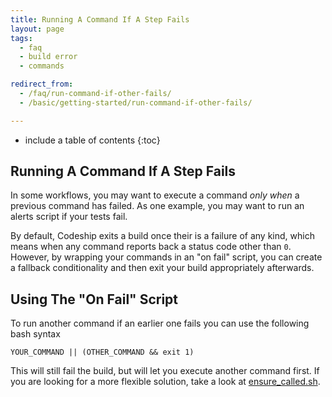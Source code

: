 ```yaml
---
title: Running A Command If A Step Fails
layout: page
tags:
  - faq
  - build error
  - commands

redirect_from:
  - /faq/run-command-if-other-fails/
  - /basic/getting-started/run-command-if-other-fails/  

---
```


* include a table of contents
{:toc}

## Running A Command If A Step Fails

In some workflows, you may want to execute a command _only when_ a previous command has failed. As one example, you may want to run an alerts script if your tests fail.

By default, Codeship exits a build once their is a failure of any kind, which means when any command reports back a status code other than `0`. However, by wrapping your commands in an "on fail" script, you can create a fallback conditionality and then exit your build appropriately afterwards.

## Using The "On Fail" Script

To run another command if an earlier one fails you can use the following bash syntax

```shell
YOUR_COMMAND || (OTHER_COMMAND && exit 1)
```

This will still fail the build, but will let you execute another command first. If you are looking for a more flexible solution, take a look at [ensure_called.sh](https://github.com/codeship/scripts/blob/master/utilities/ensure_called.sh).
